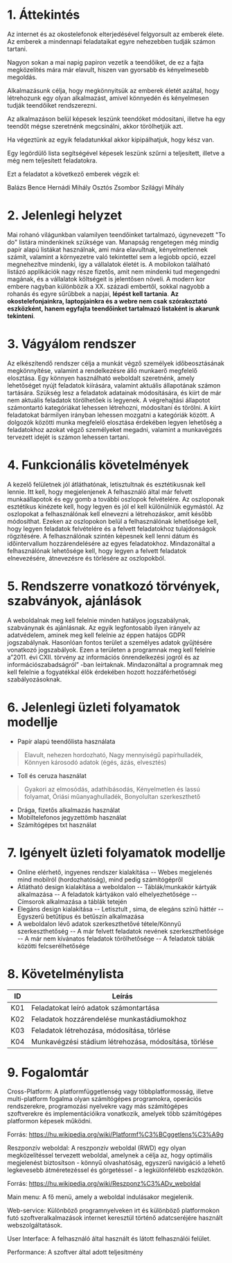 1\. Áttekintés
==============
Az internet és az okostelefonok elterjedésével felgyorsult az emberek élete. Az emberek a mindennapi feladataikat egyre nehezebben tudják számon tartani.

Nagyon sokan a mai napig papiron vezetik a teendőiket, de ez a fajta megközelités mára már elavult, hiszen van gyorsabb és kényelmesebb megoldás.

Alkalmazásunk célja, hogy megkönnyitsük az emberek életét azáltal, hogy létrehozunk egy olyan alkalmazást, amivel könnyedén és kényelmesen tudják teendőiket rendszerezni.

Az alkalmazáson belül képesek leszünk teendóket módositani, illetve ha egy teendőt mégse szeretnénk megcsinálni, akkor törölhetjük azt.

Ha végeztünk az egyik feladatunkkal akkor kipipálhatjuk, hogy kész van.

Egy legördülő lista segítségével képesek leszünk szűrni a teljesített, illetve a még nem teljesített feladatokra.

Ezt a feladatot a következő emberek végzik el:

Balázs Bence
Hernádi Mihály
Osztós Zsombor
Szilágyi Mihály


2\. Jelenlegi helyzet
=====================
Mai rohanó világunkban valamilyen teendőinket tartalmazó, úgynevezett "To do" listára mindenkinek szüksége van. Manapság rengetegen még mindig papír alapú listákat használnak, ami mára elavultnak, kényelmetlennek számít, valamint a környezetre való tekintettel sem a legjobb opció, ezzel megnehezítve mindenki, így a vállalatok életét is. A mobilokon található listázó applikációk nagy része fizetős, amit nem mindenki tud megengedni magának, és a vállalatok költségeit is jelentősen növeli. A modern kor embere nagyban különbözik a XX. századi embertől, sokkal nagyobb a rohanás és egyre sűrűbbek a napjai, **lépést kell tartania**. **Az okostelefonjainkra, laptopjainkra és a webre nem csak szórakoztató eszközként, hanem egyfajta teendőinket tartalmazó listaként is akarunk tekinteni**.



3\. Vágyálom rendszer
=====================

Az elkészítendő rendszer célja a munkát végző személyek időbeosztásának megkönnyítése, valamint a rendelkezésre álló munkaerő megfelelő elosztása. 
Egy könnyen használható weboldalt szeretnénk, amely lehetőséget nyújt feladatok kiírására, valamint aktuális állapotának számon tartására.
Szükség lesz a feladatok adatainak módosítására, és kiírt de már nem aktuális feladatok törölhetőek is legyenek.
A végrehajtási állapotot számontartó kategóriákat lehessen létrehozni, módosítani és törölni.
A kiírt feladatokat bármilyen irányban lehessen mozgatni a kategóriák között.
A dolgozók közötti munka megfelelő elosztása érdekében legyen lehetőség a feladatokhoz azokat végző személyeket megadni, valamint a munkavégzés tervezett idejét is számon lehessen tartani.


4\. Funkcionális követelmények
==============================
 
A kezelő felületnek jól átláthatónak, letisztultnak és esztétikusnak kell lennie. Itt kell, hogy megjelenjenek A felhasználó által már felvett munkaállapotok és egy gomb a további oszlopok felvételére. Az oszloponak esztétikus kinézete kell, hogy legyen és jól el kell különülniük egymástól. Az oszlopokat a felhasználónak kell elnevezni a létrehozáskor, amit később módosíthat. Ezeken az oszlopokon belül a felhasználónak lehetősége kell, hogy legyen feladatok felvételére és a felvett feladatokhoz tulajdonságok rögzítésére. A felhasználónak szintén képesnek kell lenni dátum és időintervallum hozzárendelésére az egyes feladatokhoz. Mindazonáltal a felhasználónak lehetősége kell, hogy legyen a felvett feladatok elnevezésére, átnevezésre és törlésére az oszlopokból.


5\. Rendszerre vonatkozó törvények, szabványok, ajánlások
======================
   
A weboldalnak meg kell felelnie minden hatályos jogszabálynak, szabványnak és ajánlásnak. Az egyik legfontosabb ilyen irányelv az adatvédelem, aminek meg kell felelnie az éppen hatájos GDPR jogszabálynak. Hasonlóan fontos terület a személyes adatok gyűjtésére vonatkozó jogszabályok. Ezen a területen a programnak meg kell felelnie a”2011. évi CXII. törvény az információs önrendelkezési jogról és az információszabadságról” -ban leírtaknak. Mindazonáltal a programnak meg kell felelnie a fogyatékkal élők érdekében hozott hozzáférhetőségi szabályozásoknak.

6\. Jelenlegi üzleti folyamatok modellje
===============================
- Papír alapú teendőlista használata
> Elavult, nehezen hordozható,
> Nagy mennyiségű papírhulladék,
> Könnyen károsodó adatok (égés, ázás, elvesztés)
- Toll és ceruza használat 
> Gyakori az elmosódás, adathibásodás,
> Kényelmetlen és lassú folyamat,
> Óriási műanyaghulladék,
> Bonyolultan szerkeszthető
- Drága, fizetős alkalmazás használat
- Mobiltelefonos jegyzettömb használat
- Számítógépes txt használat

   
7\. Igényelt üzleti folyamatok modellje
==============================
- Online elérhető, ingyenes rendszer kialakítása
-- Webes megjelenés mind mobilról (hordozhatóság), mind pedig számítógépről
- Átlátható design kialakítása a weboldalon
-- Táblák/munkakör kártyák alkalmazása
-- A feladatok kártyákon való elhelyezhetősége
-- Címsorok alkalmazása a táblák tetején
- Elegáns design kialakítása
-- Letisztult , sima, de elegáns színű háttér
-- Egyszerű betűtípus és betűszín alkalmazása
- A weboldalon lévő adatok szerkeszthetővé tétele/Könnyű szerkeszthetőség
-- A már felvett feladatok nevének szerkeszthetősége
-- A már nem kívánatos feladatok törölhetősége
-- A feladatok táblák közötti felcserélhetősége


8\. Követelménylista
====================

| ID | Leírás |
|----| ------ |
|K01| Feladatokat leíró adatok számontartása|
|K02| Feladatok hozzárendelése munkastádiumokhoz|
|K03| Feladatok létrehozása, módosítása, törlése|
|K04| Munkavégzési stádium létrehozása, módosítása, törlése|
   

9\.  Fogalomtár
===============

Cross-Platform: A platformfüggetlenség vagy többplatformosság, illetve multi-platform fogalma olyan számítógépes programokra, operációs rendszerekre, programozási nyelvekre vagy más számítógépes szoftverekre és implementációikra vonatkozik, amelyek több számítógépes platformon képesek működni.

Forrás: https://hu.wikipedia.org/wiki/Platformf%C3%BCggetlens%C3%A9g

Reszponzív weboldal: A reszponzív weboldal (RWD) egy olyan megközelítéssel tervezett weboldal, amelynek a célja az, hogy optimális megjelenést biztosítson - könnyű olvashatóság, egyszerű navigáció a lehető legkevesebb átméretezéssel és görgetéssel - a legkülönfélébb eszközökön.

Forrás: https://hu.wikipedia.org/wiki/Reszponz%C3%ADv_weboldal

Main menu: A fő menü, amely a weboldal indulásakor megjelenik.

Web-service: Különböző programnyelveken irt és különböző platformokon futó szoftveralkalmazások internet keresztül történő adatcseréjére használt webszolgáltatások.

User Interface: A felhasználó által használt és látott felhasználói felület.

Performance: A szoftver által adott teljesitmény

